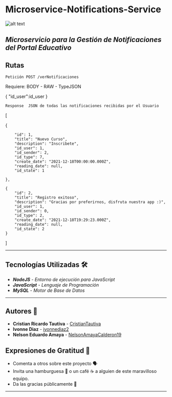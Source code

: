 # Microservice-Notifications-Service
![alt text](https://1.bp.blogspot.com/-z6LMrSwx_XA/XbhhKRAfMZI/AAAAAAAAoFs/CCSm0SMIq-47MjxmjGvnmcZd4DN3GG63QCLcBGAsYHQ/s1600/email-4539382_1280.jpg)

*Microservicio para la Gestión de Notificaciones del Portal Educativo*
---
## Rutas 
```
Petición POST /verNotificaciones
```
Requiere: BODY - RAW - TypeJSON

{
        "id_user":id_user
}

```
Response  JSON de todas las notificaciones recibidas por el Usuario
```
[

{

        "id": 1,
        "title": "Nuevo Curso",
        "description": "Inscribete",
        "id_user": 1,
        "id_sender": 2,
        "id_type": 7,
        "create_date": "2021-12-18T00:00:00.000Z",
        "reading_date": null,
        "id_state": 1
        
    },
    
    {
        "id": 2,
        "title": "Registro exitoso",
        "description": "Gracias por preferirnos, disfruta nuestra app :)",
        "id_user": 1,
        "id_sender": 0,
        "id_type": 2,
        "create_date": "2021-12-18T19:29:23.000Z",
        "reading_date": null,
        "id_state": 2
    }
]

---
## Tecnologías Utilizadas 🛠
  - **_NodeJS_** - *Entorno de ejecución para JavaScript*
  - **_JavaScript_** - *Lenguaje de Programación*
  - **_MySQL_** - *Motor de Base de Datos*
---

## Autores :busts_in_silhouette:
- **Cristian Ricardo Tautiva** - [CristianTautiva](https://github.com/CristianTautiva)
- **Ivonne Diaz** - [ivonnediaz2](https://github.com/ivonnediaz2)
- **Nelson Eduardo Amaya** - [NelsonAmayaCalderon19](https://github.com/NelsonAmayaCalderon19)

 ## Expresiones de Gratitud 🎁

* Comenta a otros sobre este proyecto 🗣
* Invita una hamburguesa 🍔 o un café ☕ a alguien de este maravilloso equipo. 
* Da las gracias públicamente 🤪
---
